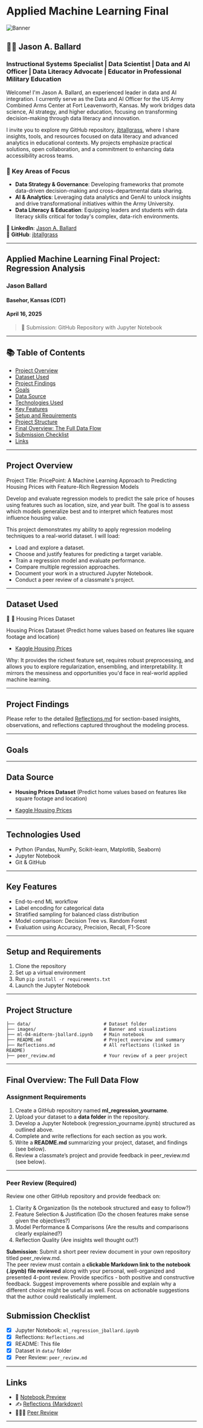 # Applied Machine Learning Final

![Banner](images/banner.png)

## 🧑‍💼 Jason A. Ballard  

### Instructional Systems Specialist | Data Scientist | Data and AI Officer | Data Literacy Advocate | Educator in Professional Military Education

Welcome! I'm Jason A. Ballard, an experienced leader in data and AI integration. I currently serve as the Data and AI Officer for the US Army Combined Arms Center at Fort Leavenworth, Kansas. My work bridges data science, AI strategy, and higher education, focusing on transforming decision-making through data literacy and innovation.

I invite you to explore my GitHub repository, [jbtallgrass](https://github.com/JBtallgrass?tab=repositories), where I share insights, tools, and resources focused on data literacy and advanced analytics in educational contexts. My projects emphasize practical solutions, open collaboration, and a commitment to enhancing data accessibility across teams.

### 🔑 Key Areas of Focus

- **Data Strategy & Governance**: Developing frameworks that promote data-driven decision-making and cross-departmental data sharing.  
- **AI & Analytics**: Leveraging data analytics and GenAI to unlock insights and drive transformational initiatives within the Army University.  
- **Data Literacy & Education**: Equipping leaders and students with data literacy skills critical for today's complex, data-rich environments.  

📍 **LinkedIn**: [Jason A. Ballard](https://www.linkedin.com/in/jasonaballard)  
📍 **GitHub**: [jbtallgrass](https://github.com/JBtallgrass)

---

## Applied Machine Learning Final Project: Regression Analysis

### Jason Ballard

#### Basehor, Kansas (CDT)

#### April 16, 2025  

> 📁 Submission: GitHub Repository with Jupyter Notebook

---

## 📚 Table of Contents

- [Project Overview](#project-overview)
- [Dataset Used](#dataset-used)
- [Project Findings](#project-findings)
- [Goals](#goals)
- [Data Source](#data-source)
- [Technologies Used](#technologies-used)
- [Key Features](#key-features)
- [Setup and Requirements](#setup-and-requirements)
- [Project Structure](#project-structure)
- [Final Overview: The Full Data Flow](#final-overview-the-full-data-flow)
- [Submission Checklist](#submission-checklist)
- [Links](#links)

---

## Project Overview

Project Title: PricePoint: A Machine Learning Approach to Predicting Housing Prices with Feature-Rich Regression Models

Develop and evaluate regression models to predict the sale price of houses using features such as location, size, and year built. The goal is to assess which models generalize best and to interpret which features most influence housing value.

This project demonstrates my ability to apply regression modeling techniques to a real-world dataset. I will load:

- Load and explore a dataset.
- Choose and justify features for predicting a target variable.
- Train a regression model and evaluate performance.
- Compare multiple regression approaches.
- Document your work in a structured Jupyter Notebook.
- Conduct a peer review of a classmate's project.

---

## Dataset Used

🥇 🏡 Housing Prices Dataset

Housing Prices Dataset (Predict home values based on features like square footage and location)

- [Kaggle Housing Prices](https://www.kaggle.com/c/house-prices-advanced-regression-techniques)

Why: It provides the richest feature set, requires robust preprocessing, and allows you to explore regularization, ensembling, and interpretability. It mirrors the messiness and opportunities you'd face in real-world applied machine learning.

---

## Project Findings

Please refer to the detailed [Reflections.md](reflections.md) for section-based insights, observations, and reflections captured throughout the modeling process.

---

## Goals

---

## Data Source

- **Housing Prices Dataset** (Predict home values based on features like square footage and location)

- [Kaggle Housing Prices](https://www.kaggle.com/c/house-prices-advanced-regression-techniques)

---

## Technologies Used

- Python (Pandas, NumPy, Scikit-learn, Matplotlib, Seaborn)
- Jupyter Notebook
- Git & GitHub

---

## Key Features

- End-to-end ML workflow
- Label encoding for categorical data
- Stratified sampling for balanced class distribution
- Model comparison: Decision Tree vs. Random Forest
- Evaluation using Accuracy, Precision, Recall, F1-Score

---

## Setup and Requirements

1. Clone the repository
2. Set up a virtual environment  
3. Run `pip install -r requirements.txt`  
4. Launch the Jupyter Notebook

---

## Project Structure

```plaintext
├── data/                           # Dataset folder
├── images/                         # Banner and visualizations
├── ml-04-midterm-jballard.ipynb    # Main notebook
├── README.md                       # Project overview and summary
├── Reflections.md                  # All reflections (linked in README)
├── peer_review.md                  # Your review of a peer project
```

---

## Final Overview: The Full Data Flow

### Assignment Requirements

1. Create a GitHub repository named **ml_regression_yourname**.  
2. Upload your dataset to a **data folder** in the repository.  
3. Develop a Jupyter Notebook (regression_yourname.ipynb) structured as outlined above.  
4. Complete and write reflections for each section as you work.
5. Write a **README.md** summarizing your project, dataset, and findings (see below).
6. Review a classmate’s project and provide feedback in peer_review.md (see below).

---

### Peer Review (Required)

Review one other GitHub repository and provide feedback on:

1. Clarity & Organization (Is the notebook structured and easy to follow?)
1. Feature Selection & Justification (Do the chosen features make sense given the objectives?)
1. Model Performance & Comparisons (Are the results and comparisons clearly explained?)
1. Reflection Quality (Are insights well thought out?)

**Submission**: Submit a short peer review document in your own repository titled peer_review.md.  
The peer review must contain a **clickable Markdown link to the notebook (.ipynb) file reviewed** along with your personal, well-organized and presented 4-pont review.
Provide specifics - both positive and constructive feedback.
Suggest improvements where possible and explain why a different choice might be useful as well.
Focus on actionable suggestions that the author could realistically implement.

## Submission Checklist

- [x] Jupyter Notebook: `ml_regression_jballard.ipynb`
- [x] Reflections: `Reflections.md`
- [x] README: This file
- [x] Dataset in `data/` folder
- [x] Peer Review: `peer_review.md`

---

## Links

- 📘 [Notebook Preview](ml-04-midterm-jballard.ipynb)  
- ✍️ [Reflections (Markdown)](Reflections.md)  
- 🧑‍🤝‍🧑 [Peer Review](peer_review.md)

---
